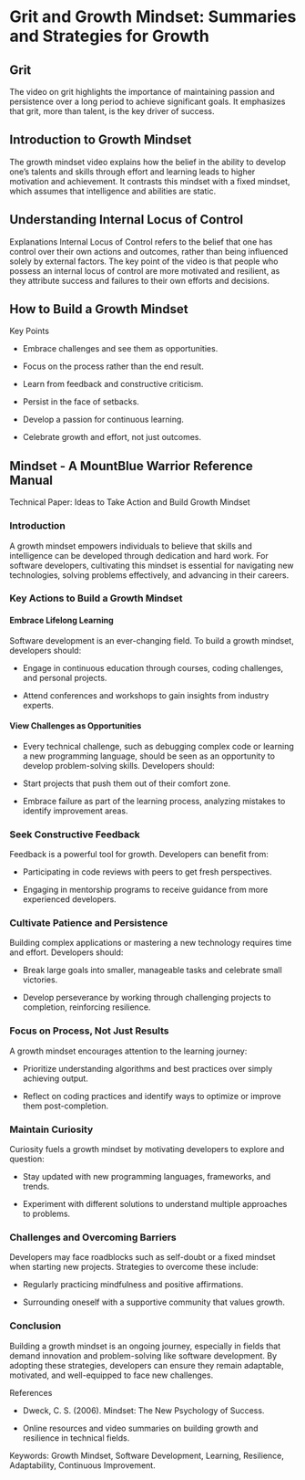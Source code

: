 # Grit and Growth Mindset: Summaries and Strategies for Growth

## Grit

The video on grit highlights the importance of maintaining passion and persistence over a long period to achieve significant goals. It emphasizes that grit, more than talent, is the key driver of success.

## Introduction to Growth Mindset
The growth mindset video explains how the belief in the ability to develop one’s talents and skills through effort and learning leads to higher motivation and achievement. It contrasts this mindset with a fixed mindset, which assumes that intelligence and abilities are static.

## Understanding Internal Locus of Control

Explanations Internal Locus of Control refers to the belief that one has control over their own actions and outcomes, rather than being influenced solely by external factors. The key point of the video is that people who possess an internal locus of control are more motivated and resilient, as they attribute success and failures to their own efforts and decisions.

## How to Build a Growth Mindset

Key Points

- Embrace challenges and see them as opportunities.

- Focus on the process rather than the end result.

- Learn from feedback and constructive criticism.

- Persist in the face of setbacks.

- Develop a passion for continuous learning.

- Celebrate growth and effort, not just outcomes.


## Mindset - A MountBlue Warrior Reference Manual

Technical Paper: Ideas to Take Action and Build Growth Mindset

### Introduction
A growth mindset empowers individuals to believe that skills and intelligence can be developed through dedication and hard work. For software developers, cultivating this mindset is essential for navigating new technologies, solving problems effectively, and advancing in their careers.

### Key Actions to Build a Growth Mindset

#### Embrace Lifelong Learning
Software development is an ever-changing field. To build a growth mindset, developers should:

- Engage in continuous education through courses, coding challenges, and personal projects.

- Attend conferences and workshops to gain insights from industry experts.


#### View Challenges as Opportunities
- Every technical challenge, such as debugging complex code or learning a new programming language, should be seen as an opportunity to develop problem-solving skills. Developers should:

- Start projects that push them out of their comfort zone.

- Embrace failure as part of the learning process, analyzing mistakes to identify improvement areas.


### Seek Constructive Feedback
Feedback is a powerful tool for growth. Developers can benefit from:

- Participating in code reviews with peers to get fresh perspectives.

- Engaging in mentorship programs to receive guidance from more experienced developers.


### Cultivate Patience and Persistence
Building complex applications or mastering a new technology requires time and effort. Developers should:

- Break large goals into smaller, manageable tasks and celebrate small victories.

- Develop perseverance by working through challenging projects to completion, reinforcing resilience.


### Focus on Process, Not Just Results
A growth mindset encourages attention to the learning journey:

- Prioritize understanding algorithms and best practices over simply achieving output.

- Reflect on coding practices and identify ways to optimize or improve them post-completion.


### Maintain Curiosity
Curiosity fuels a growth mindset by motivating developers to explore and question:

- Stay updated with new programming languages, frameworks, and trends.

- Experiment with different solutions to understand multiple approaches to problems.


### Challenges and Overcoming Barriers
Developers may face roadblocks such as self-doubt or a fixed mindset when starting new projects. Strategies to overcome these include:

- Regularly practicing mindfulness and positive affirmations.

- Surrounding oneself with a supportive community that values growth.


### Conclusion
Building a growth mindset is an ongoing journey, especially in fields that demand innovation and problem-solving like software development. By adopting these strategies, developers can ensure they remain adaptable, motivated, and well-equipped to face new challenges.

References

- Dweck, C. S. (2006). Mindset: The New Psychology of Success.

- Online resources and video summaries on building growth and resilience in technical fields.


Keywords: Growth Mindset, Software Development, Learning, Resilience, Adaptability, Continuous Improvement.

